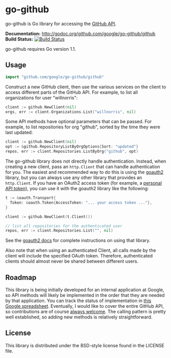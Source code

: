# go-github #

go-github is Go library for accessing the [GitHub API][].

**Documentation:** <http://godoc.org/github.com/google/go-github/github>  
**Build Status:** [![Build Status](https://travis-ci.org/google/go-github.png?branch=master)](https://travis-ci.org/google/go-github)

go-github requires Go version 1.1.

[issue-9]: https://github.com/google/go-github/issues/9

## Usage ##

```go
import "github.com/google/go-github/github"
```

Construct a new GitHub client, then use the various services on the client to
access different parts of the GitHub API.  For example, to list all
organizations for user "willnorris":

```go
client := github.NewClient(nil)
orgs, err := client.Organizations.List("willnorris", nil)
```

Some API methods have optional parameters that can be passed.  For example,
to list repositories for org "github", sorted by the time they were last
updated:

```go
client := github.NewClient(nil)
opt := &github.RepositoryListByOrgOptions{Sort: "updated"}
repos, err := client.Repositories.ListByOrg("github", opt)
```

The go-github library does not directly handle authentication.  Instead, when
creating a new client, pass an `http.Client` that can handle authentication for
you.  The easiest and recommended way to do this is using the [goauth2][]
library, but you can always use any other library that provides an
`http.Client`.  If you have an OAuth2 access token (for example, a [personal
API token][]), you can use it with the goauth2 library like the following:

```go
t := &oauth.Transport{
  Token: &oauth.Token{AccessToken: "... your access token ..."},
}

client := github.NewClient(t.Client())

// list all repositories for the authenticated user
repos, err := client.Repositories.List("", nil)
```

See the [goauth2 docs][] for complete instructions on using that library.

Also note that when using an authenticated Client, all calls made by the client
will include the specified OAuth token. Therefore, authenticated clients should
almost never be shared between different users.

[GitHub API]: http://developer.github.com/v3/
[goauth2]: https://code.google.com/p/goauth2/
[goauth2 docs]: http://godoc.org/code.google.com/p/goauth2/oauth
[personal API token]: https://github.com/blog/1509-personal-api-tokens


## Roadmap ##

This library is being initially developed for an internal application at
Google, so API methods will likely be implemented in the order that they are
needed by that application.  You can track the status of implementation in
[this Google spreadsheet][].  Eventually, I would like to cover the entire
GitHub API, so contributions are of course [always welcome][].  The calling
pattern is pretty well established, so adding new methods is relatively
straightforward.

[this Google spreadsheet]: https://docs.google.com/spreadsheet/ccc?key=0ApoVX4GOiXr-dGNKN1pObFh6ek1DR2FKUjBNZ1FmaEE&usp=sharing
[always welcome]: CONTRIBUTING.md


## License ##

This library is distributed under the BSD-style license found in the LICENSE
file.
